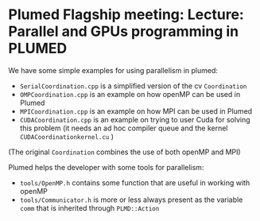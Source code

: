 # Plumed Flagship meeting: Lecture: Parallel and GPUs programming in PLUMED

We have some simple examples for using parallelism in plumed:

- `SerialCoordination.cpp` is a simplified version of the cv `Coordination`
- `OMPCoordination.cpp` is an example on how openMP can be used in Plumed
- `MPICoordination.cpp` is an example on how MPI can be used in Plumed
- `CUDACoordination.cpp` is an example on trying to user Cuda for solving this problem (it needs an ad hoc compiler queue and the kernel `CUDACoordinationkernel.cu` )

(The original `Coordination` combines the use of both openMP and MPI)

Plumed helps the developer with some tools for parallelism:
- `tools/OpenMP.h` contains some function that are useful in working with openMP
- `tools/Communicator.h` is more or less always present as the variable `comm` that is inherited through `PLMD::Action`
